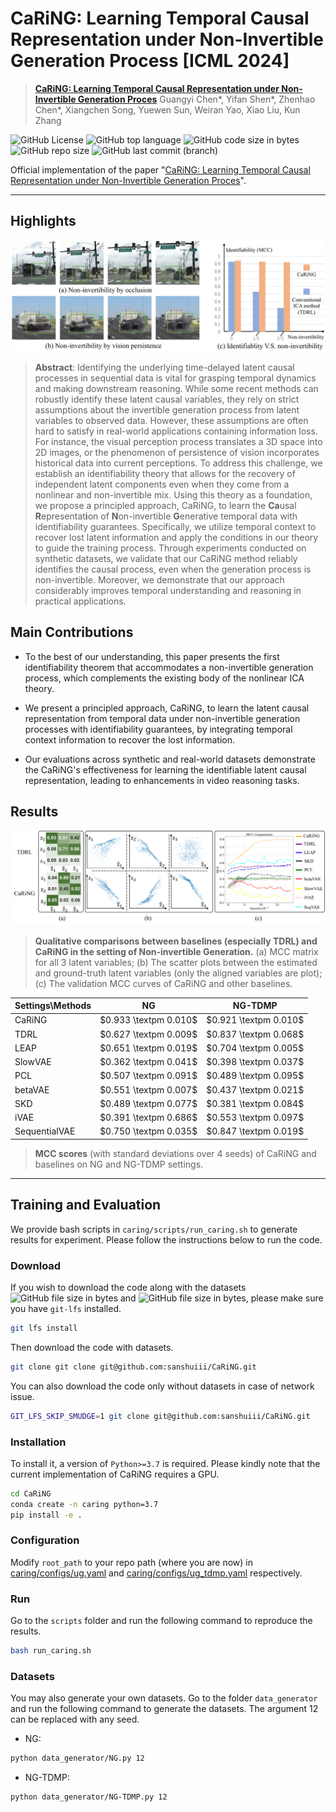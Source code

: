 # CaRiNG: Learning Temporal Causal Representation under Non-Invertible Generation Process [ICML 2024]


> [**CaRiNG: Learning Temporal Causal Representation under Non-Invertible Generation Proces**](https://arxiv.org/abs/2401.14535)
> Guangyi Chen*, Yifan Shen*, Zhenhao Chen*, Xiangchen Song, Yuewen Sun, Weiran Yao, Xiao Liu, Kun Zhang

![GitHub License](https://img.shields.io/github/license/sanshuiii/CaRiNG?style=plastic) ![GitHub top language](https://img.shields.io/github/languages/top/sanshuiii/CaRiNG?style=plastic) ![GitHub code size in bytes](https://img.shields.io/github/languages/code-size/sanshuiii/CaRiNG?style=plastic) ![GitHub repo size](https://img.shields.io/github/repo-size/sanshuiii/CaRiNG?style=plastic) ![GitHub last commit (branch)](https://img.shields.io/github/last-commit/sanshuiii/CaRiNG/main?style=plastic)

Official implementation of the paper "[CaRiNG: Learning Temporal Causal Representation under Non-Invertible Generation Proces](https://arxiv.org/abs/2401.14535)".
<hr />


## Highlights

![](imgs/CaRiNG_top.png)

> **Abstract**: Identifying the underlying time-delayed latent causal processes in sequential data is vital for grasping temporal dynamics and making downstream reasoning. While some recent methods can robustly identify these latent causal variables, they rely on strict assumptions about the invertible generation process from latent variables to observed data. However, these assumptions are often hard to satisfy in real-world applications containing information loss. For instance, the visual perception process translates a 3D space into 2D images, or the phenomenon of persistence of vision incorporates historical data into current perceptions. To address this challenge, we establish an identifiability theory that allows for the recovery of independent latent components even when they come from a nonlinear and non-invertible mix. Using this theory as a foundation, we propose a principled approach, CaRiNG, to learn the **Ca**usal **R**epresentat**i**on of **N**on-invertible **G**enerative temporal data with identifiability guarantees. Specifically, we utilize temporal context to recover lost latent information and apply the conditions in our theory to guide the training process. Through experiments conducted on synthetic datasets, we validate that our CaRiNG method reliably identifies the causal process, even when the generation process is non-invertible. Moreover, we demonstrate that our approach considerably improves temporal understanding and reasoning in practical applications.

## Main Contributions
- To the best of our understanding, this paper presents the first identifiability theorem that accommodates a non-invertible generation process, which complements the existing body of the nonlinear ICA theory.

- We present a principled approach, CaRiNG, to learn the latent causal representation from temporal data under non-invertible generation processes with identifiability guarantees, by integrating temporal context information to recover the lost information.

- Our evaluations across synthetic and real-world datasets demonstrate the CaRiNG's effectiveness for learning the identifiable latent causal representation, leading to enhancements in video reasoning tasks.

## Results
![syn](imgs/CaRiNG_exp.png)

> **Qualitative comparisons between baselines (especially TDRL) and CaRiNG in the setting of Non-invertible Generation.** (a) MCC matrix for all 3 latent variables; (b) The scatter plots between the estimated and ground-truth latent variables (only the aligned variables are plot); (c) The validation MCC curves of CaRiNG and other baselines.

| Settings\Methods | NG                      | NG-TDMP                 |
|------------------|-------------------------|-------------------------|
| CaRiNG           | $0.933 \textpm 0.010$ | $0.921 \textpm 0.010$ |
| TDRL             | $0.627 \textpm 0.009$ | $0.837 \textpm 0.068$ |
| LEAP             | $0.651 \textpm 0.019$ | $0.704 \textpm 0.005$ |
| SlowVAE          | $0.362 \textpm 0.041$ | $0.398 \textpm 0.037$ |
| PCL              | $0.507 \textpm 0.091$ | $0.489 \textpm 0.095$ |
| betaVAE          | $0.551 \textpm 0.007$ | $0.437 \textpm 0.021$ |
| SKD              | $0.489 \textpm 0.077$ | $0.381 \textpm 0.084$ |
| iVAE             | $0.391 \textpm 0.686$ | $0.553 \textpm 0.097$ |
| SequentialVAE    | $0.750 \textpm 0.035$ | $0.847 \textpm 0.019$ |

> **MCC scores** (with standard deviations over 4 seeds) of CaRiNG and baselines on NG and NG-TDMP settings.

<hr />

## Training and Evaluation
We provide bash scripts in `caring/scripts/run_caring.sh` to generate results for experiment. Please follow the instructions below to run the code.

### Download
If you wish to download the code along with the datasets ![GitHub file size in bytes](https://img.shields.io/github/size/sanshuiii/CaRiNG/caring%2Fdatasets%2Fug%2Fdata.npz?style=plastic&label=ug) and ![GitHub file size in bytes](https://img.shields.io/github/size/sanshuiii/CaRiNG/caring%2Fdatasets%2Fug_tdmp%2Fdata.npz?style=plastic&label=ug_tdmp), please make sure you have `git-lfs` installed.
```bash
git lfs install
```

Then download the code with datasets.
```bash
git clone git clone git@github.com:sanshuiii/CaRiNG.git
```

You can also download the code only without datasets in case of network issue.
```bash
GIT_LFS_SKIP_SMUDGE=1 git clone git@github.com:sanshuiii/CaRiNG.git
```

### Installation
To install it, a version of `Python>=3.7` is required. Please kindly note that the current implementation of CaRiNG requires a GPU.
```bash
cd CaRiNG
conda create -n caring python=3.7
pip install -e .
```

### Configuration
Modify `root_path` to your repo path (where you are now) in [caring/configs/ug.yaml](caring/configs/ug.yaml) and [caring/configs/ug_tdmp.yaml](caring/configs/ug_tdmp.yaml) respectively.

### Run
Go to the ```scripts``` folder and run the following command to reproduce the results.
```bash
bash run_caring.sh
```

### Datasets
You may also generate your own datasets. Go to the folder  ```data_generator``` and run the following command to generate the datasets. The argument $12$ can be replaced with any seed.
- NG: 
```bash
python data_generator/NG.py 12
```
- NG-TDMP: 
```bash
python data_generator/NG-TDMP.py 12
```


